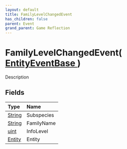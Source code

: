 ```yaml
---
layout: default
title: FamilyLevelChangedEvent
has_children: false
parent: Event
grand_parent: Game Reflection
---
```

# FamilyLevelChangedEvent( [ EntityEventBase ](/riftbreaker-wiki/docs/game-reflection/events/entity_event_base/) )
Description 

## Fields

| Type | Name |
|:----------|:--------------|
| [String](/riftbreaker-wiki/docs/game-reflection/components/string/) | Subspecies |
| [String](/riftbreaker-wiki/docs/game-reflection/components/string/) | FamilyName |
| [uint](/riftbreaker-wiki/docs/game-reflection/components/uint/) | InfoLevel |
| [Entity](/riftbreaker-wiki/docs/game-reflection/classes/entity/) | Entity |

